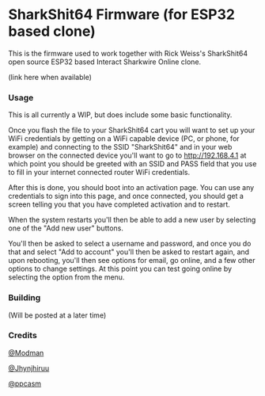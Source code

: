 # SharkShit64 Firmware (for ESP32 based clone)



This is the firmware used to work together with Rick Weiss's SharkShit64 open source ESP32 based Interact Sharkwire Online clone.



(link here when available)



### Usage



This is all currently a WIP, but does include some basic functionality.



Once you flash the file to your SharkShit64 cart you will want to set up your WiFi credentials by getting on a WiFi capable device (PC, or phone, for example) and connecting to the SSID "SharkShit64" and in your web browser on the connected device you'll want to go to http://192.168.4.1 at which point you should be greeted with an SSID and PASS field that you use to fill in your internet connected router WiFi credentials.



After this is done, you should boot into an activation page. You can use any credentials to sign into this page, and once connected, you should get a screen telling you that you have completed activation and to restart.



When the system restarts you'll then be able to add a new user by selecting one of the "Add new user" buttons.



You'll then be asked to select a username and password, and once you do that and select "Add to account" you'll then be asked to restart again, and upon rebooting, you'll then see options for email, go online, and a few other options to change settings. At this point you can test going online by selecting the option from the menu.



### Building

(Will be posted at a later time)



### Credits

[@Modman](https://github.com/RWeick/)  

[@Jhynjhiruu](https://github.com/Jhynjhiruu/)  

[@ppcasm](https://github.com/ppcasm/)



